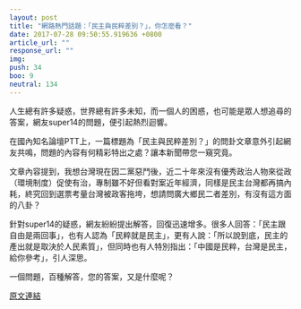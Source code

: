 ```yaml
---
layout: post
title: "網路熱門話題：「民主與民粹差別？」，你怎麼看？"
date: 2017-07-28 09:50:55.919636 +0800
article_url: ""
response_url: ""
img: 
push: 34
boo: 9
neutral: 134
---
```


人生總有許多疑惑，世界總有許多未知，而一個人的困惑，也可能是眾人想追尋的答案，網友super14的問題，便引起熱烈迴響。

在國內知名論壇PTT上，一篇標題為「民主與民粹差別？」的問卦文章意外引起網友共鳴，問題的內容有何精彩特出之處？讓本新聞帶您一窺究竟。

文章內容提到，我想台灣現在因二黨惡鬥後，近二十年來沒有優秀政治人物來從政（環境制度）促使有治，專制雖不好但看對案近年經濟，同樣是民主台灣都再搞內耗，終究回到選票考量台灣被政客拖垮，想請問廣大鄉民二者差別，有沒有這方面的八卦？

針對super14的疑惑，網友紛紛提出解答，回復迅速增多。很多人回答：「民主跟自由是兩回事」，也有人認為「民粹就是民主」，更有人說：「所以說到底，民主的產出就是取決於人民素質」，但同時也有人特別指出：「中國是民粹，台灣是民主，給你參考」，引人深思。

一個問題，百種解答，您的答案，又是什麼呢？

<a href = "https://www.ptt.cc/bbs/Gossiping/M.1501164655.A.100.html">原文連結</a>

